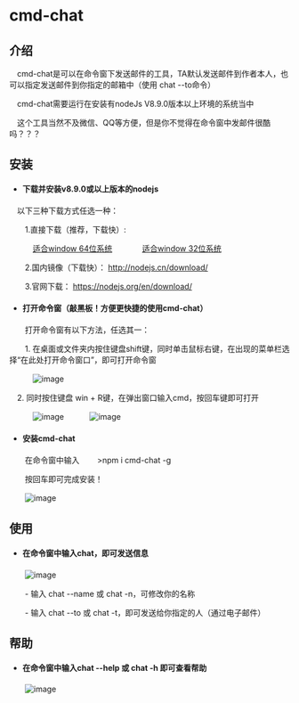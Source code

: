 # cmd-chat

## 介绍
 
 　cmd-chat是可以在命令窗下发送邮件的工具，TA默认发送邮件到作者本人，也可以指定发送邮件到你指定的邮箱中（使用 chat --to命令）
 
 　cmd-chat需要运行在安装有nodeJs V8.9.0版本以上环境的系统当中
 
 　这个工具当然不及微信、QQ等方便，但是你不觉得在命令窗中发邮件很酷吗？？？

## 安装


- #### 下载并安装v8.9.0或以上版本的nodejs
    
　以下三种下载方式任选一种：
    
　　1.直接下载（推荐，下载快）:

    
　　　[适合window 64位系统](https://npm.taobao.org/mirrors/node/v8.9.0/node-v8.9.0-x64.msi )
  
　　　[适合window 32位系统](https://npm.taobao.org/mirrors/node/v8.9.0/node-v8.9.0-x86.msi )
  
　　2.国内镜像（下载快）： http://nodejs.cn/download/

　　3.官网下载： https://nodejs.org/en/download/
    

- #### 打开命令窗（敲黑板！方便更快捷的使用cmd-chat）
　　打开命令窗有以下方法，任选其一：

　　1. 在桌面或文件夹内按住键盘shift键，同时单击鼠标右键，在出现的菜单栏选择“在此处打开命令窗口”，即可打开命令窗
    
　　　![image](https://imgsa.baidu.com/exp/w=500/sign=4e6b077978f40ad115e4c7e3672c1151/0d338744ebf81a4c151fdc88d42a6059252da645.jpg)
    
  　2. 同时按住键盘 win + R键，在弹出窗口输入cmd，按回车键即可打开 
    
　　　![image](https://imgsa.baidu.com/exp/w=480/sign=493131d62cdda3cc0be4b92831e93905/8cb1cb1349540923df53cb379058d109b3de4944.jpg)
　　　![image](https://imgsa.baidu.com/exp/w=480/sign=f26c69c585d6277fe912333018391f63/08f790529822720e799e1f8479cb0a46f21fab78.jpg)

- #### 安装cmd-chat
　　在命令窗中输入 
　　>npm i cmd-chat -g

　　按回车即可完成安装！
    
　　![image](http://kenyee.cc/images/tutorial_3.gif)
    
    
    
## 使用
- #### 在命令窗中输入chat，即可发送信息
　　![image](http://kenyee.cc/images/tutorial_4.gif)
    
　　- 输入 chat --name 或 chat -n，可修改你的名称
  
　　- 输入 chat --to 或 chat -t，即可发送给你指定的人（通过电子邮件）


## 帮助
- #### 在命令窗中输入chat --help 或 chat -h 即可查看帮助
　　![image](http://kenyee.cc/images/tutorial_5.gif)
